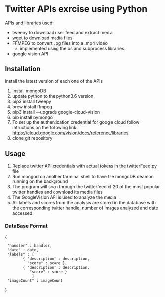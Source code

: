 # Twitter APIs exrcise using Python

APIs and libraries used:
- tweepy to download user feed and extract media
- wget to download media files
- FFMPEG to convert .jpg files into a .mp4 video
    - implemented using the os and subprocess libraries. 
 - google vision API


## Installation

install the latest version of each one of the APIs
1) Install mongoDB
2) update python to the python3.6 version
3) pip3 install tweepy
4) brew install ffmpeg
5) pip3  install --upgrade google-cloud-vision
6) pip install pymongo
7) To set up the authentication credential for google cloud follow intructions on the following link: https://cloud.google.com/vision/docs/reference/libraries
8) clone git repository

## Usage

1) Replace twitter API credentials with actual tokens in the twitterFeed.py file
2) Run mongod on another tarminal shell to have the mongoDB deamon running on the background
3) The program will scan through the twitterfeed of 20 of the most popular twitter handles and download its media files
4) The GoogleVision API is used to analyze the media
5) All labels and scores from the analysis are stored in the database with the corresponding twitter handle, number of images analyzed and date accessed

### DataBase Format

{

     "handler" : handler,
     "date" : date,
     "labels" : [
			{ "description" : description,
              "score" : score },
            { "description" : description,
               "score" : score }
                ]
     "imageCount" : imageCount        
}
